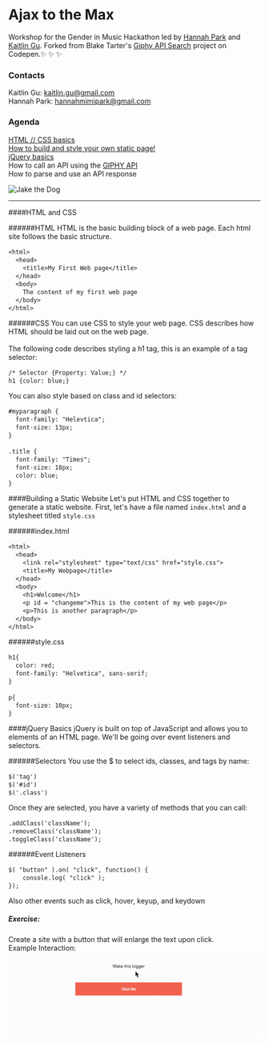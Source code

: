 # Ajax to the Max
Workshop for the Gender in Music Hackathon led by [Hannah Park](https://www.linkedin.com/in/hannah-park-b30ba888) and [Kaitlin Gu](http://kaitlingu.com/). Forked from Blake Tarter's [Giphy API Search](http://codepen.io/blaketarter/full/wBgWbV) project on Codepen.:sparkles: :sparkles: :sparkles:

### Contacts
Kaitlin Gu: kaitlin.gu@gmail.com<br />
Hannah Park: hannahmimipark@gmail.com<br />
### Agenda
[HTML // CSS basics](#html-and-css)<br />
[How to build and style your own static page!](#building-a-static-website) <br />
[jQuery basics](#jquery-basics)<br />
How to call an API using the [GIPHY API](https://api.giphy.com/)<br />
How to parse and use an API response <br />


![Jake the Dog](http://i.giphy.com/f31DK1KpGsyMU.gif)

<hr />
####HTML and CSS

######HTML
HTML is the basic building block of a web page. Each html site follows the basic structure.
```
<html>
  <head>
    <title>My First Web page</title>
  </head>
  <body>
    The content of my first web page
  </body>
</html>
```

######CSS
You can use CSS to style your web page. CSS describes how HTML should be laid out on the web page. <br /><br />
The following code describes styling a h1 tag, this is an example of a tag selector:
```
/* Selector {Property: Value;} */
h1 {color: blue;}
```
You can also style based on class and id selectors:
```
#myparagraph {
  font-family: "Helevtica";
  font-size: 13px;
}

.title {
  font-family: "Times";
  font-size: 18px;
  color: blue;
}
```

####Building a Static Website
Let's put HTML and CSS together to generate a static website.
First, let's have a file named ```index.html``` and a stylesheet titled ```style.css```

######index.html
```
<html>
  <head>
    <link rel="stylesheet" type="text/css" href="style.css">
    <title>My Webpage</title>
  </head>
  <body>
    <h1>Welcome</h1>
    <p id = "changeme">This is the content of my web page</p>
    <p>This is another paragraph</p>
  </body>
</html>
```

######style.css
```
h1{
  color: red;
  font-family: "Helvetica", sans-serif;
}

p{
  font-size: 10px;
}
```

####jQuery Basics
jQuery is built on top of JavaScript and allows you to elements of an HTML page.
We'll be going over event listeners and selectors.

######Selectors
You use the $ to select ids, classes, and tags by name:
```
$('tag')
$('#id')
$('.class')
```
Once they are selected, you have a variety of methods that you can call:
```
.addClass('className');
.removeClass('className');
.toggleClass('className');
```
######Event Listeners

```
$( "button" ).on( "click", function() {
    console.log( "click" );
});
```
Also other events such as click, hover, keyup, and keydown

#####  Exercise:
Create a site with a button that will enlarge the text upon click.<br />
Example Interaction:
![Example Interaction](img/example.gif)
